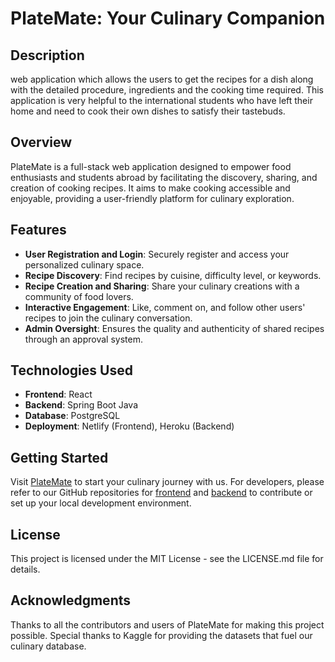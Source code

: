 # PlateMate: Your Culinary Companion

## Description
web application which allows the users to get the recipes for a dish along with the detailed procedure, ingredients and the cooking time required. This application is very helpful to the international students who have left their home and need to cook their own dishes to satisfy their tastebuds.

## Overview
PlateMate is a full-stack web application designed to empower food enthusiasts and students abroad by facilitating the discovery, sharing, and creation of cooking recipes. It aims to make cooking accessible and enjoyable, providing a user-friendly platform for culinary exploration.

## Features
- **User Registration and Login**: Securely register and access your personalized culinary space.
- **Recipe Discovery**: Find recipes by cuisine, difficulty level, or keywords.
- **Recipe Creation and Sharing**: Share your culinary creations with a community of food lovers.
- **Interactive Engagement**: Like, comment on, and follow other users' recipes to join the culinary conversation.
- **Admin Oversight**: Ensures the quality and authenticity of shared recipes through an approval system.

## Technologies Used
- **Frontend**: React
- **Backend**: Spring Boot Java
- **Database**: PostgreSQL
- **Deployment**: Netlify (Frontend), Heroku (Backend)

## Getting Started
Visit [PlateMate](https://platematedsa.netlify.app/) to start your culinary journey with us. For developers, please refer to our GitHub repositories for [frontend](https://github.com/Adarsha-1/PlateMate-Cooking-Recipe/tree/main/Frontend) and [backend](https://github.com/Adarsha-1/PlateMate-Cooking-Recipe/tree/main/Backend) to contribute or set up your local development environment.

## License
This project is licensed under the MIT License - see the LICENSE.md file for details.

## Acknowledgments
Thanks to all the contributors and users of PlateMate for making this project possible. Special thanks to Kaggle for providing the datasets that fuel our culinary database.

